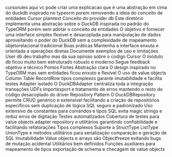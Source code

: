 cursorules aqui vc pode criar uma explicacao que é uma abstração em cima do duckdb inspirado no typeorm porem removendo a ideia do conceito de entidades
Cursor
plaintext
 Conceito do provider db
 Este diretório implementa uma abstração sobre o DuckDB inspirada no padrão do TypeORM porém sem adotar o conceito de entidades
 O objetivo é fornecer uma interface simples flexível e desacoplada para manipulação de dados aproveitando o poder do DuckDB sem a complexidade de mapeamento objetorelacional tradicional
 Boas práticas
  Mantenha a interface enxuta e orientada a operações diretas
  Documente exemplos de uso e limitações
User
db deu trabalho mas da sua opiniao sobre o codigo
Cursor
 O módulo db ficou muito bem estruturado robusto e moderno Segue feedback objetivo e técnico
 Pontos Fortes
 Abstração clara O design inspirado no TypeORM mas sem entidades ficou enxuto e flexível O uso de value objects Column Table RecordRow tipos complexos garante imutabilidade e facilita testes
 Adapter isolado O DuckDBAdapter centraliza toda a integração transações UDFs importexport e tratamento de erros mantendo o resto do código desacoplado do driver
 Repository Pattern O DuckDBRepository permite CRUD genérico e extensível facilitando a criação de repositórios específicos sem duplicação de lógica
 SQL seguro e padronizado Uso extensivo de constantes para comandos e tipos SQL evita magic strings e reduz erros de digitação
 Testes automatizados Cobertura de testes para value objects adapter repository e utilitários garantindo confiabilidade e facilitando refatorações
 Tipos complexos Suporte a StructType ListType UnionType e métodos utilitários para serialização comparação e geração de SQL
 Imutabilidade Value objects e arrays são Objectfreeze evitando bugs de mutação acidental
 Utilitários bem definidos Funções auxiliares para mapeamento de tipos exportação de schema e checagem de value objects